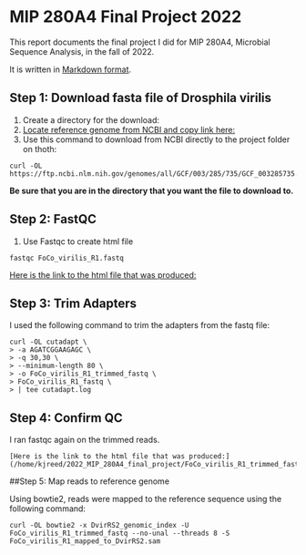 # MIP 280A4 Final Project 2022

This report documents the final project I did for MIP 280A4, Microbial Sequence Analysis, in the fall of 2022.

It is written in [Markdown format](https://www.markdownguide.org/basic-syntax/).  

## Step 1: **Download fasta file of Drosphila virilis**

1. Create a directory for the download:
2. [Locate reference genome from NCBI and copy link here:](https://ftp.ncbi.nlm.nih.gov/genomes/all/GCF/003/285/735/GCF_003285735.1_DvirRS2/GCF_003285735.1_DvirRS2_genomic.fna.gz) 
3. Use this command to download from NCBI directly to the project folder on thoth:
```
curl -OL https://ftp.ncbi.nlm.nih.gov/genomes/all/GCF/003/285/735/GCF_003285735.1_DvirRS2/GCF_003285735.1_DvirRS2_genomic.fna.gz
```
**Be sure that you are in the directory that you want the file to download to.**

## Step 2: FastQC
1. Use Fastqc to create html file 
```
fastqc FoCo_virilis_R1.fastq
```

[Here is the link to the html file that was produced:](/home/kjreed/2022_MIP_280A4_final_project/FoCo_virilis_R1_fastqc.html)

## Step 3: Trim Adapters

I used the following command to trim the adapters from the fastq file:

```
curl -OL cutadapt \
> -a AGATCGGAAGAGC \
> -q 30,30 \
> --minimum-length 80 \
> -o FoCo_virilis_R1_trimmed_fastq \
> FoCo_virilis_R1_fastq \
> | tee cutadapt.log

```
## Step 4: Confirm QC
I ran fastqc again on the trimmed reads. 
```
[Here is the link to the html file that was produced:](/home/kjreed/2022_MIP_280A4_final_project/FoCo_virilis_R1_trimmed_fastq_fastqc.html)
```
##Step 5: Map reads to reference genome

Using bowtie2, reads were mapped to the reference sequence using the following command:

```
curl -OL bowtie2 -x DvirRS2_genomic_index -U FoCo_virilis_R1_trimmed_fastq --no-unal --threads 8 -S FoCo_virilis_R1_mapped_to_DvirRS2.sam
```
